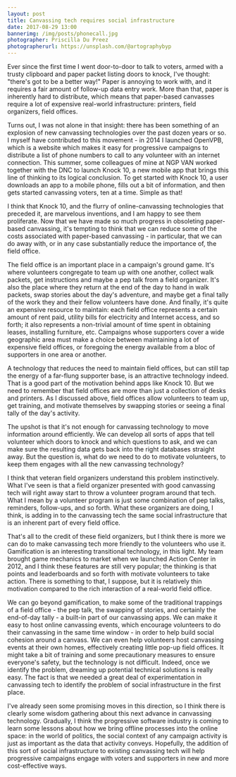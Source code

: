 ```yaml
---
layout: post
title: Canvassing tech requires social infrastructure
date: 2017-08-29 13:00
bannerimg: /img/posts/phonecall.jpg
photographer: Priscilla Du Preez
photographerurl: https://unsplash.com/@artographybyp
---
```


Ever since the first time I went door-to-door to talk to voters, armed with a trusty clipboard and paper packet listing doors to knock, I've thought: "there's got to be a better way!" Paper is annoying to work with, and it requires a fair amount of follow-up data entry work. More than that, paper is inherently hard to distribute, which means that paper-based canvasses require a lot of expensive real-world infrastructure: printers, field organizers, field offices.

Turns out, I was not alone in that insight: there has been something of an explosion of new canvassing technologies over the past dozen years or so. I myself have contributed to this movement - in 2014 I launched OpenVPB, which is a website which makes it easy for progressive campaigns to distribute a list of phone numbers to call to any volunteer with an internet connection. This summer, some colleagues of mine at NGP VAN worked together with the DNC to launch Knock 10, a new mobile app that brings this line of thinking to its logical conclusion. To get started with Knock 10, a user downloads an app to a mobile phone, fills out a bit of information, and then gets started canvassing voters, ten at a time. Simple as that!

I think that Knock 10, and the flurry of online-canvassing technologies that preceded it, are marvelous inventions, and I am happy to see them proliferate. Now that we have made so much progress in obsoleting paper-based canvassing, it's tempting to think that we can reduce some of the costs associated with paper-based canvassing - in particular, that we can do away with, or in any case substantially reduce the importance of, the field office.

The field office is an important place in a campaign's ground game. It's where volunteers congregate to team up with one another, collect walk packets, get instructions and maybe a pep talk from a field organizer. It's also the place where they return at the end of the day to hand in walk packets, swap stories about the day's adventure, and maybe get a final tally of the work they and their fellow volunteers have done. And finally, it's quite an expensive resource to maintain: each field office represents a certain amount of rent paid, utility bills for electricity and Internet access, and so forth; it also represents a non-trivial amount of time spent in obtaining leases, installing furniture, etc. Campaigns whose supporters cover a wide geographic area must make a choice between maintaining a lot of expensive field offices, or foregoing the energy available from a bloc of supporters in one area or another.

A technology that reduces the need to maintain field offices, but can still tap the energy of a far-flung supporter base, is an attractive technology indeed. That is a good part of the motivation behind apps like Knock 10. But we need to remember that field offices are more than just a collection of desks and printers. As I discussed above, field offices allow volunteers to team up, get training, and motivate themselves by swapping stories or seeing a final tally of the day's activity.

The upshot is that it's not enough for canvassing technology to move information around efficiently. We can develop all sorts of apps that tell volunteer which doors to knock and which questions to ask, and we can make sure the resulting data gets back into the right databases straight away. But the question is, what do we need to do to motivate volunteers, to keep them engages with all the new canvassing technology?

I think that veteran field organizers understand this problem instinctively. What I've seen is that a field organizer presented with good canvassing tech will right away start to throw a volunteer program around that tech. What I mean by a volunteer program is just some combination of pep talks, reminders, follow-ups, and so forth. What these organizers are doing, I think, is adding in to the canvassing tech the same social infrastructure that is an inherent part of every field office.

That's all to the credit of these field organizers, but I think there is more we can do to make canvassing tech more friendly to the volunteers who use it. Gamification is an interesting transitional technology, in this light. My team brought game mechanics to market when we launched Action Center in 2012, and I think these features are still very popular; the thinking is that points and leaderboards and so forth with motivate volunteers to take action. There is something to that, I suppose, but it is relatively thin motivation compared to the rich interaction of a real-world field office.

We can go beyond gamification, to make some of the traditional trappings of a field office - the pep talk, the swapping of stories, and certainly the end-of-day tally - a built-in part of our canvassing apps. We can make it easy to host online canvassing events, which encourage volunteers to do their canvassing in the same time window - in order to help build social cohesion around a canvass. We can even help volunteers host canvassing events at their own homes, effectively creating little pop-up field offices. It might take a bit of training and some precautionary measures to ensure everyone's safety, but the technology is not difficult. Indeed, once we identify the problem, dreaming up potential technical solutions is really easy. The fact is that we needed a great deal of experimentation in canvassing tech to identify the problem of social infrastructure in the first place.

I've already seen some promising moves in this direction, so I think there is clearly some wisdom gathering about this next advance in canvassing technology. Gradually, I think the progressive software industry is coming to learn some lessons about how we bring offline processes into the online space: in the world of politics, the social context of any campaign activity is just as important as the data that activity conveys. Hopefully, the addition of this sort of social infrastructure to existing canvassing tech will help progressive campaigns engage with voters and supporters in new and more cost-effective ways.
